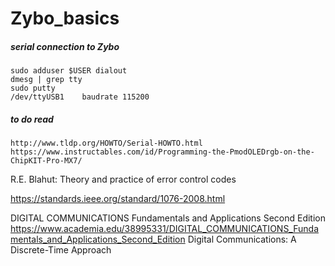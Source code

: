 # Zybo_basics

##### serial connection to Zybo
```
sudo adduser $USER dialout
dmesg | grep tty
sudo putty
/dev/ttyUSB1    baudrate 115200
```


##### to do read
```
http://www.tldp.org/HOWTO/Serial-HOWTO.html
https://www.instructables.com/id/Programming-the-PmodOLEDrgb-on-the-ChipKIT-Pro-MX7/
```


R.E. Blahut: Theory and practice of error control codes


https://standards.ieee.org/standard/1076-2008.html



DIGITAL COMMUNICATIONS Fundamentals and Applications Second Edition
https://www.academia.edu/38995331/DIGITAL_COMMUNICATIONS_Fundamentals_and_Applications_Second_Edition
Digital Communications: A Discrete-Time Approach

